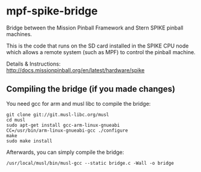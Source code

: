 # mpf-spike-bridge
Bridge between the Mission Pinball Framework and Stern SPIKE pinball machines.

This is the code that runs on the SD card installed in the SPIKE CPU node which
allows a remote system (such as MPF) to control the pinball machine.

Details & Instructions:
http://docs.missionpinball.org/en/latest/hardware/spike

## Compiling the bridge (if you made changes)

You need gcc for arm and musl libc to compile the bridge:

    git clone git://git.musl-libc.org/musl
    cd musl
    sudo apt-get install gcc-arm-linux-gnueabi
    CC=/usr/bin/arm-linux-gnueabi-gcc ./configure
    make
    sudo make install

Afterwards, you can simply compile the bridge:

    /usr/local/musl/bin/musl-gcc --static bridge.c -Wall -o bridge
